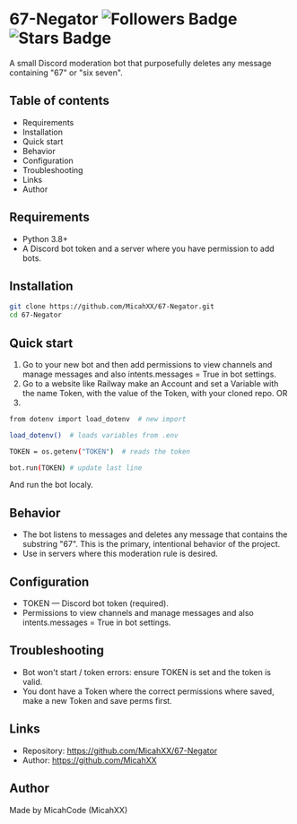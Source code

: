 # 67-Negator <img src="https://img.shields.io/github/followers/MicahXX?style=for-the-badge" alt="Followers Badge"/> <img src="https://img.shields.io/github/stars/MicahXX/67-Negator?style=for-the-badge" alt="Stars Badge"/>

A small Discord moderation bot that purposefully deletes any message containing "67" or "six seven".

## Table of contents
- Requirements
- Installation
- Quick start
- Behavior
- Configuration
- Troubleshooting
- Links
- Author

## Requirements
- Python 3.8+
- A Discord bot token and a server where you have permission to add bots.

## Installation
```bash
git clone https://github.com/MicahXX/67-Negator.git
cd 67-Negator
```

## Quick start
1. Go to your new bot and then add permissions to view channels and manage messages and also intents.messages = True in bot settings.
2. Go to a website like Railway make an Account and set a Variable with the name Token,
with the value of the Token, with your cloned repo. OR
3.
```bash
from dotenv import load_dotenv  # new import

load_dotenv()  # loads variables from .env

TOKEN = os.getenv("TOKEN")  # reads the token

bot.run(TOKEN) # update last line
```
And run the bot localy.

## Behavior
- The bot listens to messages and deletes any message that contains the substring "67". This is the primary, intentional behavior of the project.
- Use in servers where this moderation rule is desired.

## Configuration
- TOKEN — Discord bot token (required).
- Permissions to view channels and manage messages and also intents.messages = True in bot settings.

## Troubleshooting
- Bot won't start / token errors: ensure TOKEN is set and the token is valid.
- You dont have a Token where the correct permissions where saved, make a new Token and save perms first.

## Links
- Repository: https://github.com/MicahXX/67-Negator
- Author: https://github.com/MicahXX

## Author
Made by MicahCode (MicahXX)
